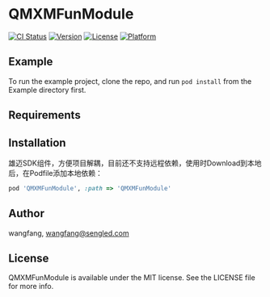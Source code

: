 # QMXMFunModule

[![CI Status](https://img.shields.io/travis/wangfang/QMXMFunModule.svg?style=flat)](https://travis-ci.org/wangfang/QMXMFunModule)
[![Version](https://img.shields.io/cocoapods/v/QMXMFunModule.svg?style=flat)](https://cocoapods.org/pods/QMXMFunModule)
[![License](https://img.shields.io/cocoapods/l/QMXMFunModule.svg?style=flat)](https://cocoapods.org/pods/QMXMFunModule)
[![Platform](https://img.shields.io/cocoapods/p/QMXMFunModule.svg?style=flat)](https://cocoapods.org/pods/QMXMFunModule)

## Example

To run the example project, clone the repo, and run `pod install` from the Example directory first.

## Requirements

## Installation

雄迈SDK组件，方便项目解耦，目前还不支持远程依赖，使用时Download到本地后，在Podfile添加本地依赖：

```ruby
pod 'QMXMFunModule', :path => 'QMXMFunModule'
```

## Author

wangfang, wangfang@sengled.com

## License

QMXMFunModule is available under the MIT license. See the LICENSE file for more info.
